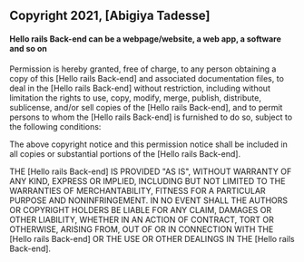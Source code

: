 ## Copyright 2021, [Abigiya Tadesse]

#### Hello rails Back-end can be a webpage/website, a web app, a software and so on

Permission is hereby granted, free of charge, to any person obtaining a copy of this [Hello rails Back-end] and associated documentation files, to deal in the [Hello rails Back-end] without restriction, including without limitation the rights to use, copy, modify, merge, publish, distribute, sublicense, and/or sell copies of the [Hello rails Back-end], and to permit persons to whom the [Hello rails Back-end] is furnished to do so, subject to the following conditions:

The above copyright notice and this permission notice shall be included in all copies or substantial portions of the [Hello rails Back-end].

THE [Hello rails Back-end] IS PROVIDED "AS IS", WITHOUT WARRANTY OF ANY KIND, EXPRESS OR IMPLIED, INCLUDING BUT NOT LIMITED TO THE WARRANTIES OF MERCHANTABILITY, FITNESS FOR A PARTICULAR PURPOSE AND NONINFRINGEMENT. IN NO EVENT SHALL THE AUTHORS OR COPYRIGHT HOLDERS BE LIABLE FOR ANY CLAIM, DAMAGES OR OTHER LIABILITY, WHETHER IN AN ACTION OF CONTRACT, TORT OR OTHERWISE, ARISING FROM, OUT OF OR IN CONNECTION WITH THE [Hello rails Back-end] OR THE USE OR OTHER DEALINGS IN THE [Hello rails Back-end].

